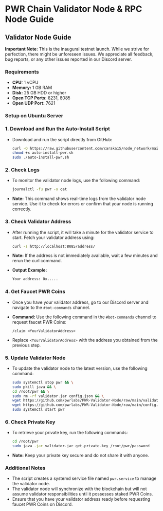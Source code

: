 # PWR Chain Validator Node & RPC Node Guide

## Validator Node Guide

**Important Note:** This is the inaugural testnet launch. While we strive for perfection, there might be unforeseen issues. We appreciate all feedback, bug reports, or any other issues reported in our Discord server.

### Requirements

- **CPU:** 1 vCPU
- **Memory:** 1 GB RAM
- **Disk:** 25 GB HDD or higher
- **Open TCP Ports:** 8231, 8085
- **Open UDP Port:** 7621

### Setup on Ubuntu Server

### 1. Download and Run the Auto-Install Script

- Download and run the script directly from GitHub:

  ```bash
  curl -O https://raw.githubusercontent.com/caraka15/node_network/main/pwr/auto-install-pwr.sh
  chmod +x auto-install-pwr.sh
  sudo ./auto-install-pwr.sh
  ```

### 2. Check Logs

- To monitor the validator node logs, use the following command:

  ```bash
  journalctl -fu pwr -o cat
  ```

- **Note:** This command shows real-time logs from the validator node service. Use it to check for errors or confirm that your node is running correctly.

### 3. Check Validator Address

- After running the script, it will take a minute for the validator service to start. Fetch your validator address using:

  ```bash
  curl -s http://localhost:8085/address/
  ```

- **Note:** If the address is not immediately available, wait a few minutes and rerun the curl command.

- **Output Example:**

  ```bash
  Your address: 0x.....
  ```

### 4. Get Faucet PWR Coins

- Once you have your validator address, go to our Discord server and navigate to the `#bot-commands` channel.

- **Command:** Use the following command in the `#bot-commands` channel to request faucet PWR Coins:

  ```plaintext
  /claim <YourValidatorAddress>
  ```

- Replace `<YourValidatorAddress>` with the address you obtained from the previous step.

### 5. Update Validator Node

- To update the validator node to the latest version, use the following command:

  ```bash
  sudo systemctl stop pwr && \
  sudo pkill java && \
  cd /root/pwr && \
  sudo rm -rf validator.jar config.json && \
  wget https://github.com/pwrlabs/PWR-Validator-Node/raw/main/validator.jar && \
  wget https://github.com/pwrlabs/PWR-Validator-Node/raw/main/config.json && \
  sudo systemctl start pwr
  ```

### 6. Check Private Key

- To retrieve your private key, run the following commands:

  ```bash
  cd /root/pwr
  sudo java -jar validator.jar get-private-key /root/pwr/password
  ```

- **Note:** Keep your private key secure and do not share it with anyone.

### Additional Notes

- The script creates a systemd service file named `pwr.service` to manage the validator node.
- The validator node will synchronize with the blockchain but will not assume validator responsibilities until it possesses staked PWR Coins.
- Ensure that you have your validator address ready before requesting faucet PWR Coins on Discord.
